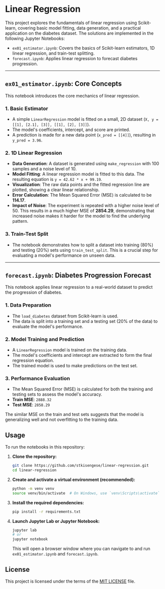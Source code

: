 # Linear Regression

This project explores the fundamentals of linear regression using Scikit-learn, covering basic model fitting, data generation, and a practical application on the diabetes dataset. The solutions are implemented in the following Jupyter Notebooks:

- `ex01_estimator.ipynb`: Covers the basics of Scikit-learn estimators, 1D linear regression, and train-test splitting.
- `forecast.ipynb`: Applies linear regression to forecast diabetes progression.

---

## `ex01_estimator.ipynb`: Core Concepts

This notebook introduces the core mechanics of linear regression.

### 1. Basic Estimator

- A simple `LinearRegression` model is fitted on a small, 2D dataset (`X, y = [[1], [2.1], [3]], [[1], [2], [3]]`).
- The model's coefficients, intercept, and score are printed.
- A prediction is made for a new data point (`x_pred = [[4]]`), resulting in `y_pred = 3.96`.

### 2. 1D Linear Regression

- **Data Generation**: A dataset is generated using `make_regression` with 100 samples and a noise level of 10.
- **Model Fitting**: A linear regression model is fitted to this data. The resulting equation is `y = 42.62 * x + 99.19`.
- **Visualization**: The raw data points and the fitted regression line are plotted, showing a clear linear relationship.
- **Error Calculation**: The Mean Squared Error (MSE) is calculated to be **114.17**.
- **Impact of Noise**: The experiment is repeated with a higher noise level of 50. This results in a much higher MSE of **2854.29**, demonstrating that increased noise makes it harder for the model to find the underlying pattern.

### 3. Train-Test Split

- The notebook demonstrates how to split a dataset into training (80%) and testing (20%) sets using `train_test_split`. This is a crucial step for evaluating a model's performance on unseen data.

---

## `forecast.ipynb`: Diabetes Progression Forecast

This notebook applies linear regression to a real-world dataset to predict the progression of diabetes.

### 1. Data Preparation

- The `load_diabetes` dataset from Scikit-learn is used.
- The data is split into a training set and a testing set (20% of the data) to evaluate the model's performance.

### 2. Model Training and Prediction

- A `LinearRegression` model is trained on the training data.
- The model's coefficients and intercept are extracted to form the final regression equation.
- The trained model is used to make predictions on the test set.

### 3. Performance Evaluation

- The Mean Squared Error (MSE) is calculated for both the training and testing sets to assess the model's accuracy.
- **Train MSE**: `2888.32`
- **Test MSE**: `2858.29`

The similar MSE on the train and test sets suggests that the model is generalizing well and not overfitting to the training data.

## Usage

To run the notebooks in this repository:

1.  **Clone the repository:**
    ```bash
    git clone https://github.com/stkisengese/linear-regression.git
    cd linear-regression
    ```
2.  **Create and activate a virtual environment (recommended):**
    ```bash
    python -m venv venv
    source venv/bin/activate  # On Windows, use `venv\Scripts\activate`
    ```
3.  **Install the required dependencies:**
    ```bash
    pip install -r requirements.txt
    ```
4.  **Launch Jupyter Lab or Jupyter Notebook:**
    ```bash
    jupyter lab
    # or
    jupyter notebook
    ```
    This will open a browser window where you can navigate to and run `ex01_estimator.ipynb` and `forecast.ipynb`.

## License

This project is licensed under the terms of the [MIT LICENSE](LICENSE) file.
